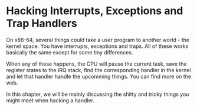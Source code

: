 # Hacking Interrupts, Exceptions and Trap Handlers

On x86-64, several things could take a user program to another world - the kernel space. You have interrupts, exceptions and traps. All of these works basically the same except for some tiny differences. 

When any of these happens, the CPU will pause the current task, save the register states to the IRQ stack, find the corresponding handler in the kernel and let that handler handle the upcomming things. You can find more on the web.

In this chapter, we will be mainly discussing the shitty and tricky things you might meet when hacking a handler.



 

